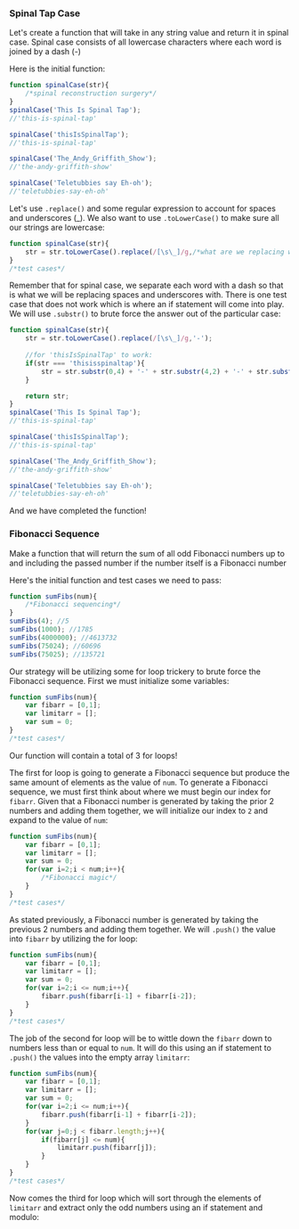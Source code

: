 ### Spinal Tap Case
Let's create a function that will take in any string value and return it in spinal case. Spinal case consists of all lowercase characters where each word is joined by a dash (-)

Here is the initial function:

```Javascript
function spinalCase(str){
	/*spinal reconstruction surgery*/
}
spinalCase('This Is Spinal Tap');
//'this-is-spinal-tap'

spinalCase('thisIsSpinalTap');
//'this-is-spinal-tap'

spinalCase('The_Andy_Griffith_Show');
//'the-andy-griffith-show'

spinalCase('Teletubbies say Eh-oh');
//'teletubbies-say-eh-oh'
```

Let's use `.replace()` and some regular expression to account for spaces and underscores (_). We also want to use `.toLowerCase()` to make sure all our strings are lowercase:

```Javascript
function spinalCase(str){
	str = str.toLowerCase().replace(/[\s\_]/g,/*what are we replacing with?*/);
}
/*test cases*/
```

Remember that for spinal case, we separate each word with a dash so that is what we will be replacing spaces and underscores with. There is one test case that does not work which is where an if statement will come into play. We will use `.substr()` to brute force the answer out of the particular case:

```Javascript
function spinalCase(str){
	str = str.toLowerCase().replace(/[\s\_]/g,'-');
	
	//for 'thisIsSpinalTap' to work:
	if(str === 'thisisspinaltap'){
		str = str.substr(0,4) + '-' + str.substr(4,2) + '-' + str.substr(6,6) + '-' + str.substr(12);
	}

	return str;
}
spinalCase('This Is Spinal Tap');
//'this-is-spinal-tap'

spinalCase('thisIsSpinalTap');
//'this-is-spinal-tap'

spinalCase('The_Andy_Griffith_Show');
//'the-andy-griffith-show'

spinalCase('Teletubbies say Eh-oh');
//'teletubbies-say-eh-oh'
```

And we have completed the function!

### Fibonacci Sequence
Make a function that will return the sum of all odd Fibonacci numbers up to and including the passed number if the number itself is a Fibonacci number

Here's the initial function and test cases we need to pass:

```Javascript
function sumFibs(num){
	/*Fibonacci sequencing*/
}
sumFibs(4); //5
sumFibs(1000); //1785
sumFibs(4000000); //4613732
sumFibs(75024); //60696
sumFibs(75025); //135721
```

Our strategy will be utilizing some for loop trickery to brute force the Fibonacci sequence. First we must initialize some variables:

```Javascript
function sumFibs(num){
	var fibarr = [0,1];
	var limitarr = [];
	var sum = 0;
}
/*test cases*/
```

Our function will contain a total of 3 for loops!

The first for loop is going to generate a Fibonacci sequence but produce the same amount of elements as the value of `num`. To generate a Fibonacci sequence, we must first think about where we must begin our index for `fibarr`. Given that a Fibonacci number is generated by taking the prior 2 numbers and adding them together, we will initialize our index to `2` and expand to the value of `num`:

```Javascript
function sumFibs(num){
	var fibarr = [0,1];
	var limitarr = [];
	var sum = 0;
	for(var i=2;i < num;i++){
		/*Fibonacci magic*/
	}
}
/*test cases*/
```

As stated previously, a Fibonacci number is generated by taking the previous 2 numbers and adding them together. We will `.push()` the value into `fibarr` by utilizing the for loop:

```Javascript
function sumFibs(num){
	var fibarr = [0,1];
	var limitarr = [];
	var sum = 0;
	for(var i=2;i <= num;i++){
		fibarr.push(fibarr[i-1] + fibarr[i-2]);
	}
}
/*test cases*/
```

The job of the second for loop will be to wittle down the `fibarr` down to numbers less than or equal to `num`. It will do this using an if statement to `.push()` the values into the empty array `limitarr`:

```Javascript
function sumFibs(num){
	var fibarr = [0,1];
	var limitarr = [];
	var sum = 0;
	for(var i=2;i <= num;i++){
		fibarr.push(fibarr[i-1] + fibarr[i-2]);
	}
	for(var j=0;j < fibarr.length;j++){
		if(fibarr[j] <= num){
			limitarr.push(fibarr[j]);
		}
	}
}
/*test cases*/
```

Now comes the third for loop which will sort through the elements of `limitarr` and extract only the odd numbers using an if statement and modulo:


